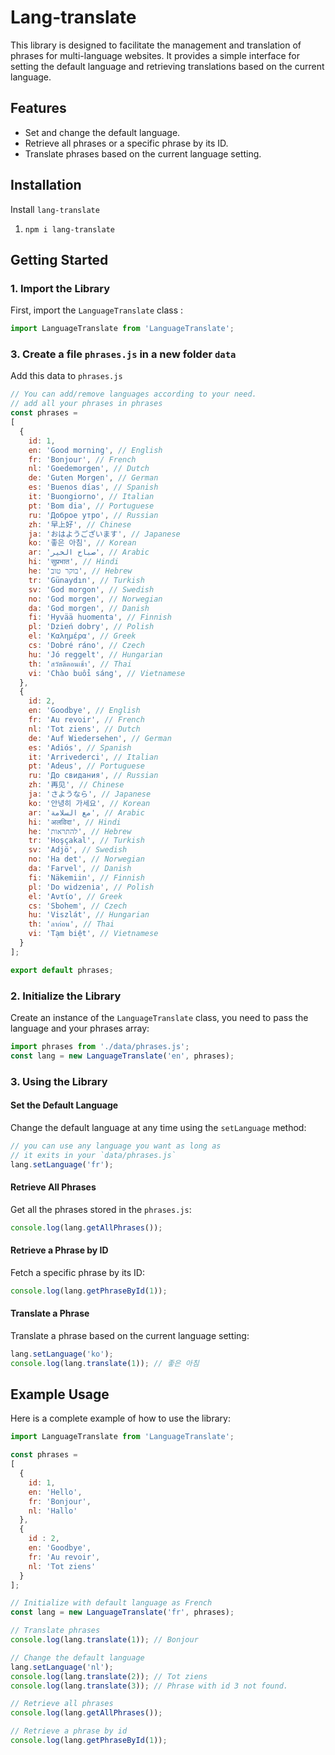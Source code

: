 # Lang-translate

This library is designed to facilitate the management and translation of phrases for multi-language websites.
It provides a simple interface for setting the default language and retrieving translations based on the current language.

## Features

- Set and change the default language.
- Retrieve all phrases or a specific phrase by its ID.
- Translate phrases based on the current language setting.

## Installation

Install `lang-translate`

1. `npm i lang-translate`

## Getting Started

### 1. Import the Library

First, import the `LanguageTranslate` class :

```javascript
import LanguageTranslate from 'LanguageTranslate';
```

### 3. Create a file `phrases.js` in a new folder `data`

Add this data to `phrases.js`

```javascript
// You can add/remove languages according to your need.
// add all your phrases in phrases
const phrases = 
[
  {
    id: 1,
    en: 'Good morning', // English
    fr: 'Bonjour', // French
    nl: 'Goedemorgen', // Dutch
    de: 'Guten Morgen', // German
    es: 'Buenos días', // Spanish
    it: 'Buongiorno', // Italian
    pt: 'Bom dia', // Portuguese
    ru: 'Доброе утро', // Russian
    zh: '早上好', // Chinese
    ja: 'おはようございます', // Japanese
    ko: '좋은 아침', // Korean
    ar: 'صباح الخير', // Arabic
    hi: 'सुप्रभात', // Hindi
    he: 'בוקר טוב', // Hebrew
    tr: 'Günaydın', // Turkish
    sv: 'God morgon', // Swedish
    no: 'God morgen', // Norwegian
    da: 'God morgen', // Danish
    fi: 'Hyvää huomenta', // Finnish
    pl: 'Dzień dobry', // Polish
    el: 'Καλημέρα', // Greek
    cs: 'Dobré ráno', // Czech
    hu: 'Jó reggelt', // Hungarian
    th: 'สวัสดีตอนเช้า', // Thai
    vi: 'Chào buổi sáng', // Vietnamese
  },
  {
    id: 2,
    en: 'Goodbye', // English
    fr: 'Au revoir', // French
    nl: 'Tot ziens', // Dutch
    de: 'Auf Wiedersehen', // German
    es: 'Adiós', // Spanish
    it: 'Arrivederci', // Italian
    pt: 'Adeus', // Portuguese
    ru: 'До свидания', // Russian
    zh: '再见', // Chinese
    ja: 'さようなら', // Japanese
    ko: '안녕히 가세요', // Korean
    ar: 'مع السلامة', // Arabic
    hi: 'अलविदा', // Hindi
    he: 'להתראות', // Hebrew
    tr: 'Hoşçakal', // Turkish
    sv: 'Adjö', // Swedish
    no: 'Ha det', // Norwegian
    da: 'Farvel', // Danish
    fi: 'Näkemiin', // Finnish
    pl: 'Do widzenia', // Polish
    el: 'Αντίο', // Greek
    cs: 'Sbohem', // Czech
    hu: 'Viszlát', // Hungarian
    th: 'ลาก่อน', // Thai
    vi: 'Tạm biệt', // Vietnamese
  }
];

export default phrases;
```

### 2. Initialize the Library

Create an instance of the `LanguageTranslate` class, you need to pass the language and your phrases array:

```javascript
import phrases from './data/phrases.js';
const lang = new LanguageTranslate('en', phrases);
```

### 3. Using the Library

#### Set the Default Language

Change the default language at any time using the `setLanguage` method:

```javascript
// you can use any language you want as long as
// it exits in your `data/phrases.js`
lang.setLanguage('fr');
```

#### Retrieve All Phrases

Get all the phrases stored in the `phrases.js`:

```javascript
console.log(lang.getAllPhrases());
```

#### Retrieve a Phrase by ID

Fetch a specific phrase by its ID:

```javascript
console.log(lang.getPhraseById(1));
```

#### Translate a Phrase

Translate a phrase based on the current language setting:

```javascript
lang.setLanguage('ko');
console.log(lang.translate(1)); // 좋은 아침
```

## Example Usage

Here is a complete example of how to use the library:

```javascript
import LanguageTranslate from 'LanguageTranslate';

const phrases = 
[
  {
    id: 1,
    en: 'Hello',
    fr: 'Bonjour',
    nl: 'Hallo'
  },
  {
    id : 2,
    en: 'Goodbye', 
    fr: 'Au revoir', 
    nl: 'Tot ziens'
  }
];

// Initialize with default language as French
const lang = new LanguageTranslate('fr', phrases);

// Translate phrases
console.log(lang.translate(1)); // Bonjour

// Change the default language
lang.setLanguage('nl');
console.log(lang.translate(2)); // Tot ziens
console.log(lang.translate(3)); // Phrase with id 3 not found.

// Retrieve all phrases
console.log(lang.getAllPhrases());

// Retrieve a phrase by id
console.log(lang.getPhraseById(1));
```
